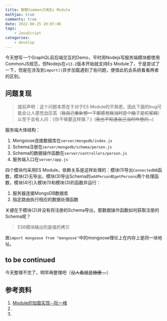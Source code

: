 ```yaml
---
title: 聊聊CommonJS和Es Module
mathjax: true
comments: true
date: 2022-08-25 20:07:06
tags:
    - JavaScript
categories:
    - develop
---
```

今天想写一个GraphQL前后端交互的Demo，平时用Nodejs写服务端模块都使用CommonJS规范，但Nodejs在`v13.2`版本开始就支持Es Module了，于是尝试了一下，但是在涉及到`import()`异步加载遇到了些问题，便借此机会系统看看两者的区别。

<!--more-->

## 问题复现
> 提前声明：这个问题本质在于对于ES Module的不熟悉，因此下面的bug可能会让人感觉血压高（~~我自己重新想一下都感觉我当时是个脑子是坨浆糊~~） 以至于会有人问：《你干嘛要这样搞？》(~~我也不知道自己当时咋想的...~~)

服务端大体结构：

1. Mongoose连接数据库在`server/mongodb/index.js`
2. Schema注册在`server/mongodb/schema/person.js`
3. Schema的数据操作函数在`server/controllers/person.js`
4. 服务端入口在`server/app.js`

四个模块均采用ES Module，依赖关系是这样处理的：模块(1)导出`ConnectedDB`函数，模块(2)无导出，模块(3)导出Schema的`addPerson和getPersons`两个处理函数，模块(4)引入模块(1)和模块(3)的函数并运行：

1. 服务器连接MongoDB数据库
2. 指定路由执行相应的数据处理函数

关键在于模块(2)并没有将注册的Schema导出，那数据操作函数如何获取注册的Schema呢？

> ES6模块输出的是值的拷贝

故`import mongoose from "mongoose"`中的mongoose理论上在内存上是同一块地址。

## to be continued

今天整理不完了，明早再整理吧（~~没人看就是随便....~~）



## 参考资料

1. [Module的加载实现--阮一峰](https://es6.ruanyifeng.com/#docs/module-loader)
2. []()
3. 